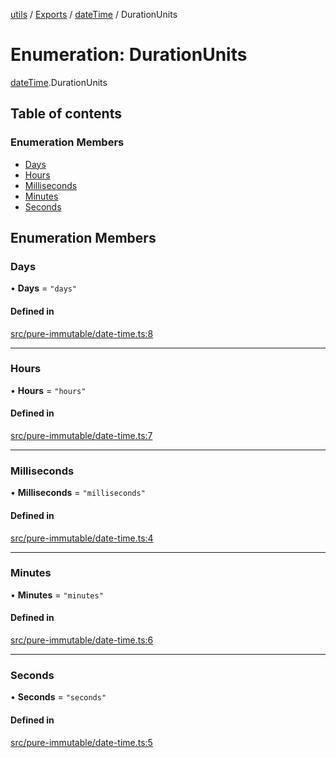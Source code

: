 [utils](../README.md) / [Exports](../modules.md) / [dateTime](../modules/dateTime.md) / DurationUnits

# Enumeration: DurationUnits

[dateTime](../modules/dateTime.md).DurationUnits

## Table of contents

### Enumeration Members

- [Days](dateTime.DurationUnits.md#days)
- [Hours](dateTime.DurationUnits.md#hours)
- [Milliseconds](dateTime.DurationUnits.md#milliseconds)
- [Minutes](dateTime.DurationUnits.md#minutes)
- [Seconds](dateTime.DurationUnits.md#seconds)

## Enumeration Members

### Days

• **Days** = ``"days"``

#### Defined in

[src/pure-immutable/date-time.ts:8](https://github.com/alpinisme/utils/blob/ce14fad/src/pure-immutable/date-time.ts#L8)

___

### Hours

• **Hours** = ``"hours"``

#### Defined in

[src/pure-immutable/date-time.ts:7](https://github.com/alpinisme/utils/blob/ce14fad/src/pure-immutable/date-time.ts#L7)

___

### Milliseconds

• **Milliseconds** = ``"milliseconds"``

#### Defined in

[src/pure-immutable/date-time.ts:4](https://github.com/alpinisme/utils/blob/ce14fad/src/pure-immutable/date-time.ts#L4)

___

### Minutes

• **Minutes** = ``"minutes"``

#### Defined in

[src/pure-immutable/date-time.ts:6](https://github.com/alpinisme/utils/blob/ce14fad/src/pure-immutable/date-time.ts#L6)

___

### Seconds

• **Seconds** = ``"seconds"``

#### Defined in

[src/pure-immutable/date-time.ts:5](https://github.com/alpinisme/utils/blob/ce14fad/src/pure-immutable/date-time.ts#L5)

